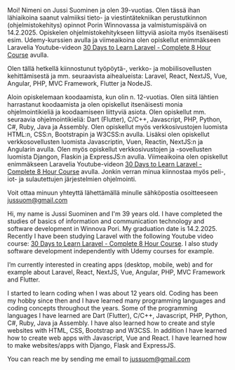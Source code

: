 Moi! Nimeni on Jussi Suominen ja olen 39-vuotias. Olen tässä ihan lähiaikoina saanut valmiiksi tieto- ja viestintätekniikan perustutkinnon (ohjelmistokehitys) opinnot Porin Winnovassa ja valmistumispäivä on 14.2.2025. Opiskelen ohjelmistokehitykseen liittyviä asioita myös itsenäisesti esim. Udemy-kurssien avulla ja viimeaikoina olen opiskellut enimmäkseen Laravelia Youtube-videon [30 Days to Learn Laravel - Complete 8 Hour Course](https://www.youtube.com/watch?v=SqTdHCTWqks&t=22773s) avulla.

Olen tällä hetkellä kiinnostunut työpöytä-, verkko- ja mobiilisovellusten kehittämisestä ja mm. seuraavista aihealueista: Laravel, React, NextJS, Vue, Angular, PHP, MVC Framework, Flutter ja NodeJS. 

Aloin opiskelemaan koodaamista, kun olin n. 12-vuotias. Olen siitä lähtien harrastanut koodaamista ja olen opiskellut itsenäisesti monia ohjelmointikieliä ja koodaamiseen liittyviä asiota. Olen opiskellut mm. seuraavia ohjelmointikieliä: Dart (Flutter), C/C++, Javascript, PHP, Python, C#, Ruby, Java ja Assembly. Olen opiskellut myös verkkosivustojen luomista HTML:n, CSS:n, Bootstrapin ja W3CSS:n avulla. Lisäksi olen opiskellut verkkosovellusten luomista Javascriptin, Vuen, Reactin, NextJS:n ja Angularin avulla. Olen myös opiskellut verkkosivustojen ja -sovellusten luomista Djangon, Flaskin ja ExpressJS:n avulla. Viimeaikoina olen opiskellut enimmäkseen Laravelia Youtube-videon [30 Days to Learn Laravel - Complete 8 Hour Course](https://www.youtube.com/watch?v=SqTdHCTWqks&t=22773s) avulla. Jonkin verran minua kiinnostaa myös peli-, iot- ja sulautettujen järjestelmien ohjelmointi.

Voit ottaa minuun yhteyttä lähettämällä minulle sähköpostia osoitteeseen jussuom@gmail.com

Hi, my name is Jussi Suominen and I'm 39 years old. I have completed the studies of basics of information and communication technology and software development in Winnova Pori. My graduation date is 14.2.2025. Recently I have been studying Laravel with the following Youtube video course: [30 Days to Learn Laravel - Complete 8 Hour Course](https://www.youtube.com/watch?v=SqTdHCTWqks&t=22773s). I also study software development independently with Udemy courses for example. 

I’m currently interested in creating apps (desktop, mobile, web) and for example about Laravel, React, NextJS, Vue, Angular, PHP, MVC Framework and Flutter. 

I started to learn coding when I was about 12 years old. Coding has been my hobby since then and I have learned many programming languages and coding concepts throughout the years. Some of the programming languages I have learned are Dart (Flutter), C/C++, Javascript, PHP, Python, C#, Ruby, Java ja Assembly. I have also learned how to create and style websites with HTML, CSS, Bootstrap and W3CSS. In addition I have learned how to create web apps with Javascript, Vue and React. I have learned how to make websites/apps with Django, Flask and ExpressJS.

You can reach me by sending me email to jussuom@gmail.com

<!---
jussisuominen/jussisuominen is a ✨ special ✨ repository because its `README.md` (this file) appears on your GitHub profile.
You can click the Preview link to take a look at your changes.
--->
